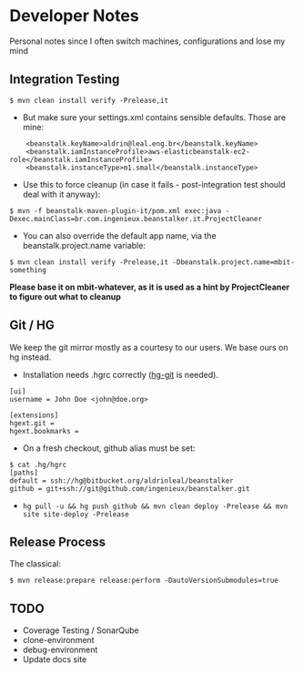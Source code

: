 # Developer Notes

Personal notes since I often switch machines, configurations and lose my mind

## Integration Testing

```$ mvn clean install verify -Prelease,it```

  * But make sure your settings.xml contains sensible defaults. Those are mine:

```
    <beanstalk.keyName>aldrin@leal.eng.br</beanstalk.keyName>
    <beanstalk.iamInstanceProfile>aws-elasticbeanstalk-ec2-role</beanstalk.iamInstanceProfile>
    <beanstalk.instanceType>m1.small</beanstalk.instanceType>
```

  * Use this to force cleanup (in case it fails - post-integration test should deal with it anyway):

```$ mvn -f beanstalk-maven-plugin-it/pom.xml exec:java -Dexec.mainClass=br.com.ingenieux.beanstalker.it.ProjectCleaner```

  * You can also override the default app name, via the beanstalk.project.name variable:

```$ mvn clean install verify -Prelease,it -Dbeanstalk.project.name=mbit-something```

**Please base it on mbit-whatever, as it is used as a hint by ProjectCleaner to figure out what to cleanup**

## Git / HG

We keep the git mirror mostly as a courtesy to our users. We base ours on hg instead.

  * Installation needs .hgrc correctly ([hg-git](http://hg-git.github.io/) is needed).
```
[ui]
username = John Doe <john@doe.org>

[extensions]
hgext.git =
hgext.bookmarks =
```
  * On a fresh checkout, github alias must be set:

```
$ cat .hg/hgrc
[paths]
default = ssh://hg@bitbucket.org/aldrinleal/beanstalker
github = git+ssh://git@github.com/ingenieux/beanstalker.git
```

  * ```hg pull -u && hg push github && mvn clean deploy -Prelease && mvn site site-deploy -Prelease```
## Release Process

The classical:

```$ mvn release:prepare release:perform -DautoVersionSubmodules=true```

## TODO

  * Coverage Testing / SonarQube
  * clone-environment
  * debug-environment
  * Update docs site